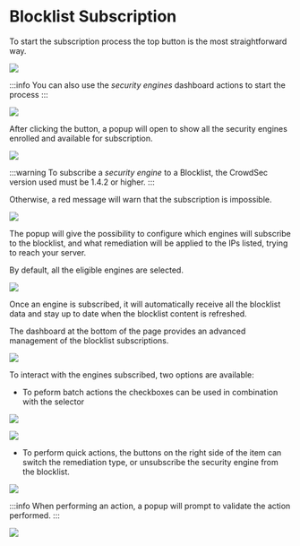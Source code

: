 # Blocklist Subscription

To start the subscription process the top button is the most straightforward way.

![](https://t2421256.p.clickup-attachments.com/t2421256/f8b67aa8-23e9-4f36-a2d2-00095a2ead49/Capture%20d%E2%80%99e%CC%81cran%202024-03-19%20a%CC%80%2010.50.30.png)

  

:::info
 You can also use the _security engines_ dashboard actions to start the process
:::

![](https://t2421256.p.clickup-attachments.com/t2421256/fa1e6bab-0309-4417-acb7-5b8e6e31aca9/Capture%20d%E2%80%99e%CC%81cran%202024-03-19%20a%CC%80%2010.51.07.png)

  

After clicking the button, a popup will open to show all the security engines enrolled and available for subscription.

  

![](https://t2421256.p.clickup-attachments.com/t2421256/f589c257-2c99-41f2-aeef-eea2f0ef9d1d/Capture%20d%E2%80%99e%CC%81cran%202024-03-19%20a%CC%80%2010.59.06.png)

  

:::warning
 To subscribe a _security engine_ to a Blocklist, the CrowdSec version used must be 1.4.2 or higher.
 :::

Otherwise, a red message will warn that the subscription is impossible.

![](https://t2421256.p.clickup-attachments.com/t2421256/5324b65e-3123-4bfb-a081-5e7bcd43a4bb/Capture%20d%E2%80%99e%CC%81cran%202024-03-20%20a%CC%80%2009.31.19.png)

  

  

The popup will give the possibility to configure which engines will subscribe to the blocklist, and what remediation will be applied to the IPs listed, trying to reach your server.

By default, all the eligible engines are selected.

  

![](https://t2421256.p.clickup-attachments.com/t2421256/e9c543e6-2170-4aaa-acaf-0d7823d7c634/Capture%20d%E2%80%99e%CC%81cran%202024-03-19%20a%CC%80%2010.59.18.png)

  

Once an engine is subscribed, it will automatically receive all the blocklist data and stay up to date when the blocklist content is refreshed.

  

The dashboard at the bottom of the page provides an advanced management of the blocklist subscriptions.

  

![](https://t2421256.p.clickup-attachments.com/t2421256/d40ea841-9688-4819-9378-415f46ead661/Capture%20d%E2%80%99e%CC%81cran%202024-03-20%20a%CC%80%2010.04.04.png)

  

To interact with the engines subscribed, two options are available:

*   To peform batch actions the checkboxes can be used in combination with the selector

![](https://t2421256.p.clickup-attachments.com/t2421256/93b9d5a2-839f-47b7-9cec-13fbd5714318/Capture%20d%E2%80%99e%CC%81cran%202024-03-20%20a%CC%80%2010.04.33.png)

![](https://t2421256.p.clickup-attachments.com/t2421256/84c80357-bbc4-4d78-8517-26bf77a64a78/Capture%20d%E2%80%99e%CC%81cran%202024-03-20%20a%CC%80%2010.04.45.png)

  

*   To perform quick actions, the buttons on the right side of the item can switch the remediation type, or unsubscribe the security engine from the blocklist.

![](https://t2421256.p.clickup-attachments.com/t2421256/fa8037be-409c-42dd-bbb1-7de871e57c74/Capture%20d%E2%80%99e%CC%81cran%202024-03-20%20a%CC%80%2010.05.25.png)

  

:::info
When performing an action, a popup will prompt to validate the action performed.
:::

![](https://t2421256.p.clickup-attachments.com/t2421256/c3e2e3f5-d70b-44bc-b537-72772382eed0/Capture%20d%E2%80%99e%CC%81cran%202024-03-20%20a%CC%80%2010.49.05.png)